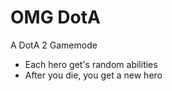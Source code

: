 OMG DotA
=========

A DotA 2 Gamemode

- Each hero get's random abilities
- After you die, you get a new hero
